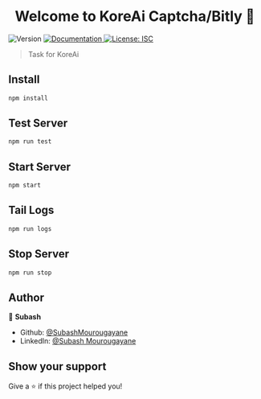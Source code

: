 <h1 align="center">Welcome to KoreAi Captcha/Bitly 👋</h1>
<p>
  <img alt="Version" src="https://img.shields.io/badge/version-1.0.0-blue.svg?cacheSeconds=2592000" />
  <a href="https://documenter.getpostman.com/view/3379261/UUxtDpz4" target="_blank">
    <img alt="Documentation" src="https://img.shields.io/badge/documentation-yes-brightgreen.svg" />
  </a>
  <a href="#" target="_blank">
    <img alt="License: ISC" src="https://img.shields.io/badge/License-ISC-yellow.svg" />
  </a>
</p>

> Task for KoreAi

## Install

```sh
npm install
```
## Test Server

```sh
npm run test
```

## Start Server

```sh
npm start
```

## Tail Logs

```sh
npm run logs
```

## Stop Server

```sh
npm run stop
```

## Author

👤 **Subash**

* Github: [@SubashMourougayane](https://github.com/SubashMourougayane)
* LinkedIn: [@Subash Mourougayane](https://www.linkedin.com/in/subash-mourougayane-a224b1116/)

## Show your support

Give a ⭐️ if this project helped you!

